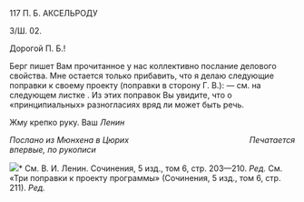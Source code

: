 117 П. Б. АКСЕЛЬРОДУ

3/Ш. 02.

Дорогой П. Б.!

Берг пишет Вам прочитанное у нас коллективно послание делового свойства. Мне остается только прибавить, что я делаю следующие поправки к своему проекту (по­правки в сторону Г. В.): — см. на следующем листке . Из этих поправок Вы увидите, что о «принципиальных» разногласиях вряд ли может быть речь.

Жму крепко руку. Ваш _Ленин_

_Послано из Мюнхена в Цюрих_                                                      _Печатается впервые, по рукописи_

![](file:///C:/Users/bot32/AppData/Local/Temp/msohtmlclip1/01/clip_image001.png)* См. В. И. Ленин. Сочинения, 5 изд., том 6, стр. 203—210. _Ред._ См. «Три поправки к проекту программы» (Сочинения, 5 изд., том 6, стр. 211). _Ред._